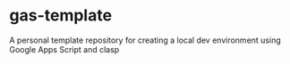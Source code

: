 # gas-template
A personal template repository for creating a local dev environment using Google Apps Script and clasp
